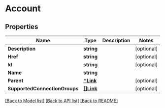 # Account

## Properties
Name | Type | Description | Notes
------------ | ------------- | ------------- | -------------
**Description** | **string** |  | [optional] 
**Href** | **string** |  | [optional] 
**Id** | **string** |  | [optional] 
**Name** | **string** |  | 
**Parent** | [***Link**](Link.md) |  | [optional] 
**SupportedConnectionGroups** | [**[]Link**](Link.md) |  | [optional] 

[[Back to Model list]](../README.md#documentation-for-models) [[Back to API list]](../README.md#documentation-for-api-endpoints) [[Back to README]](../README.md)


